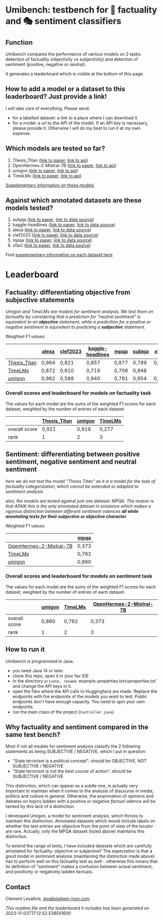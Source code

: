 # Umibench: testbench for 📏 factuality and 🎭 sentiment classifiers

## Function
Umibench compares the performance of various models on 2 tasks: detection of factuality (objectivity vs subjectivity) and detection of sentiment (positive, negative or neutral).

It generates a leaderboard which is visible at the bottom of this page.

## How to add a model or a dataset to this leaderboard? Just provide a link!

I will take care of everything. Please send:

- for a labelled dataset: a link to a place where I can download it.
- for a model: a url to the API of the model. If an API key is necessary, please provide it. Otherwise I will do my best to run it at my own expense.

## Which models are tested so far?

1. Thesis_Titan ([link to paper](https://ceur-ws.org/Vol-3497/paper-020.pdf),  [link to api](https://huggingface.co/GroNLP/mdebertav3-subjectivity-english))
2. OpenHermes-2-Mistral-7B ([link to paper](https://huggingface.co/teknium/OpenHermes-2-Mistral-7B),  [link to api](https://huggingface.co/teknium/OpenHermes-2-Mistral-7B))
3. umigon ([link to paper](https://aclanthology.org/S13-2068/no),  [link to api](https://nocodefunctions.com/umigon/sentiment_analysis_tool.html))
4. TimeLMs ([link to paper](https://arxiv.org/abs/2202.03829),  [link to api](https://huggingface.co/cardiffnlp/twitter-roberta-base-sentiment-latest))

[Supplementary information on these models](supplementary_info_on_models.md)

## Against which annotated datasets are these models tested?


1. subjqa ([link to paper](http://dx.doi.org/10.18653/v1/2020.emnlp-main.442),  [link to data source](https://huggingface.co/datasets/subjqa))
2. kaggle-headlines ([link to paper](https://arxiv.org/abs/2209.11429),  [link to data source](https://www.kaggle.com/datasets/rmisra/news-category-dataset?resource=download))
3. alexa ([link to paper](https://arxiv.org/abs/2110.05456),  [link to data source](https://github.com/alexa/factual-consistency-analysis-of-dialogs/))
4. clef2023 ([link to paper](https://doi.org/10.1007/978-3-031-42448-9),  [link to data source](https://gitlab.com/checkthat_lab/clef2023-checkthat-lab/-/tree/main/task2/data/subtask-2-english))
5. mpqa ([link to paper](https://doi.org/10.1007/s10579-005-7880-9),  [link to data source](https://mpqa.cs.pitt.edu/))
6. xfact ([link to paper](http://dx.doi.org/10.18653/v1/2021.acl-short.86),  [link to data source](https://github.com/utahnlp/x-fact))

Find [supplementary information on each dataset here](supplementary_info_on_annotated_datasets.md)

# Leaderboard

## Factuality: differentiating objective from subjective statements

*Umigon and TimeLMs are models for sentiment analysis. We test them on factuality by considering that a prediction for "neutral sentiment" is equivalent to an* ***objective*** *statement, while a predicition for a positive or negative sentiment is equivalent to predicting a* ***subjective*** *statement.*

Weighted F1 values:




|                                                            | [alexa](https://github.com/alexa/factual-consistency-analysis-of-dialogs/) | [clef2023](https://gitlab.com/checkthat_lab/clef2023-checkthat-lab/-/tree/main/task2/data/subtask-2-english) | [kaggle-headlines](https://www.kaggle.com/datasets/rmisra/news-category-dataset?resource=download) | [mpqa](https://mpqa.cs.pitt.edu/) | [subjqa](https://huggingface.co/datasets/subjqa) | [xfact](https://github.com/utahnlp/x-fact) |
| ---------------------------------------------------------- | -------------------------------------------------------------------------- | ------------------------------------------------------------------------------------------------------------ | -------------------------------------------------------------------------------------------------- | --------------------------------- | ------------------------------------------------ | ------------------------------------------ |
| [Thesis_Titan](https://ceur-ws.org/Vol-3497/paper-020.pdf) | 0,964                                                                      | 0,821                                                                                                        | 0,857                                                                                              | 0,877                             | 0,789                                            | 0,960                                      |
| [TimeLMs](https://arxiv.org/abs/2202.03829)                | 0,872                                                                      | 0,610                                                                                                        | 0,719                                                                                              | 0,706                             | 0,948                                            ||                                            
| [umigon](https://aclanthology.org/S13-2068/no)             | 0,962                                                                      | 0,588                                                                                                        | 0,940                                                                                              | 0,791                             | 0,954                                            | 0,974                                      |
### Overall scores and leaderboard for models on factuality task
The values for each model are the sums of the weighted F1 scores for each dataset, weighted by the number of entries of each dataset.

|               | [Thesis_Titan](https://ceur-ws.org/Vol-3497/paper-020.pdf) | [umigon](https://aclanthology.org/S13-2068/no) | [TimeLMs](https://arxiv.org/abs/2202.03829) |
| ------------- | ---------------------------------------------------------- | ---------------------------------------------- | ------------------------------------------- |
| overall score | 0,921                                                      | 0,919                                          | 0,277                                       |
| rank          | 1                                                          | 2                                              | 3                                           |

## Sentiment: differentiating between positive sentiment, negative sentiment and neutral sentiment

*here we do not test the model "Thesis Titan" as it is a model for the task of factuality categorization, which cannot be extended or adapted to sentiment analysis*

*also, the models are tested against just one dataset: MPQA. The reason is that AFAIK this is the only annotated dataset in existence which makes a rigorous distinction between different sentiment valences* ***all while annotating texts for their subjective or objective character*** 

Weighted F1 values:


|                                                                                   | [mpqa](https://mpqa.cs.pitt.edu/) |
| --------------------------------------------------------------------------------- | --------------------------------- |
| [OpenHermes-2-Mistral-7B](https://huggingface.co/teknium/OpenHermes-2-Mistral-7B) | 0,373                             |
| [TimeLMs](https://arxiv.org/abs/2202.03829)                                       | 0,762                             |
| [umigon](https://aclanthology.org/S13-2068/no)                                    | 0,860                             |
### Overall scores and leaderboard for models on sentiment task
The values for each model are the sums of the weighted F1 scores for each dataset, weighted by the number of entries of each dataset.

|               | [umigon](https://aclanthology.org/S13-2068/no) | [TimeLMs](https://arxiv.org/abs/2202.03829) | [OpenHermes-2-Mistral-7B](https://huggingface.co/teknium/OpenHermes-2-Mistral-7B) |
| ------------- | ---------------------------------------------- | ------------------------------------------- | --------------------------------------------------------------------------------- |
| overall score | 0,860                                          | 0,762                                       | 0,373                                                                             |
| rank          | 1                                              | 2                                           | 3                                                                                 |
## How to run it
Umibench is programmed in Java.

- you need Java 14 or later.
- clone this repo, open it in your fav IDE
- in the directory `private, rename `example-properties.txt` to `properties.txt` and change the API keys in it.
- open the files where the API calls to Huggingface are made. Replace the endpoints with the endpoints of the models you want to test. Public endpoints don't have enough capacity. You need to spin your own endpoints.
- run the main class of the project (`Controller.java`)

## Why factuality and sentiment compared in the same test bench?
Most if not all models for sentiment analysis classify the 2 following statements as being SUBJECTIVE / NEGATIVE, which I put in question:

- "State terrorism is a political concept": should be OBJECTIVE, NOT SUBJECTIVE / NEGATIVE
- "State terrorism is not the best course of action": should be SUBJECTIVE / NEGATIVE

This distinction, which can appear as a subtle one, is actually very important to maintain when it comes to the analysis of discourse in media, politics and culture in general. Otherwise, the examination of opinions and debates on topics ladden with a positive or negative *factual* valence will be tainted by this lack of a distinction.

I developed Umigon, a model for sentiment analysis, which thrives to maintain this distinction. Annotated datasets which would include labels on whether the text entries are objective from the point of view of the locutor are rare. Actually, only the MPQA dataset (listed above) maintains this distinction.

To extend the range of tests, I have included datasets which are carefully annotated for factuality: objective or subjective? The expectation is that a good model in sentiment analysis (maintaining the distinction made above) has to perform well on this factuality test as well - otherwise this means that its definition of "sentiment" makes a confusion between actual sentiment, and positively or negatively ladden factuals.

## Contact
Clement Levallois, levallois@em-lyon.com



_This readme file and the leaderboard it includes has been generated on 2023-11-03T17:12:52.538541600_

